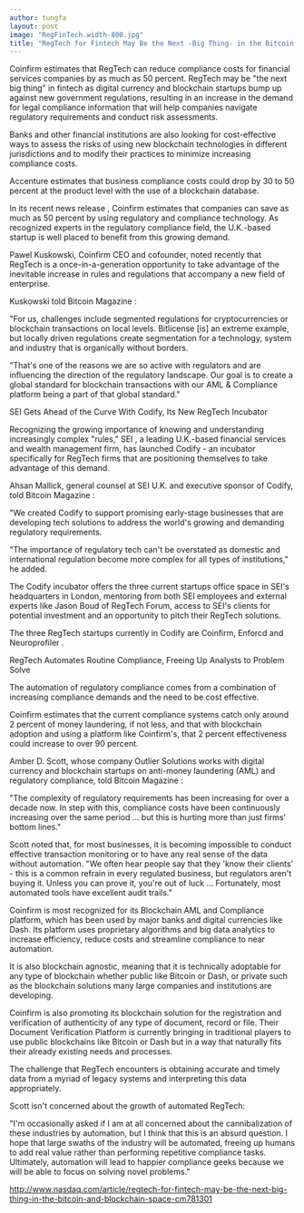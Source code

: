 ```yaml
---
author: tungfa
layout: post
image: "RegFinTech.width-800.jpg"
title: "RegTech for Fintech May Be the Next -Big Thing- in the Bitcoin and Blockchain Space"
---
```

Coinfirm estimates that RegTech can reduce compliance costs for financial services companies by as much as 50 percent. 
RegTech may be "the next big thing" in fintech as digital currency and blockchain startups bump up against new government regulations, resulting in an increase in the demand for legal compliance information that will help companies navigate regulatory requirements and conduct risk assessments.

Banks and other financial institutions are also looking for cost-effective ways to assess the risks of using new blockchain technologies in different jurisdictions and to modify their practices to minimize increasing compliance costs.


Accenture estimates that business compliance costs could drop by 30 to 50 percent at the product level with the use of a blockchain database.

In its recent news release , Coinfirm estimates that companies can save as much as 50 percent by using regulatory and compliance technology. As recognized experts in the regulatory compliance field, the U.K.-based startup is well placed to benefit from this growing demand.

Pawel Kuskowski, Coinfirm CEO and cofounder, noted recently that RegTech is a once-in-a-generation opportunity to take advantage of the inevitable increase in rules and regulations that accompany a new field of enterprise.

Kuskowski told Bitcoin Magazine :

"For us, challenges include segmented regulations for cryptocurrencies or blockchain transactions on local levels. Bitlicense [is] an extreme example, but locally driven regulations create segmentation for a technology, system and industry that is organically without borders.

"That's one of the reasons we are so active with regulators and are influencing the direction of the regulatory landscape. Our goal is to create a global standard for blockchain transactions with our AML & Compliance platform being a part of that global standard."

SEI Gets Ahead of the Curve With Codify, Its New RegTech Incubator

Recognizing the growing importance of knowing and understanding increasingly complex "rules," SEI , a leading U.K.-based financial services and wealth management firm, has launched Codify - an incubator specifically for RegTech firms that are positioning themselves to take advantage of this demand.

Ahsan Mallick, general counsel at SEI U.K. and executive sponsor of Codify, told Bitcoin Magazine :

"We created Codify to support promising early-stage businesses that are developing tech solutions to address the world's growing and demanding regulatory requirements.

"The importance of regulatory tech can't be overstated as domestic and international regulation become more complex for all types of institutions," he added.

The Codify incubator offers the three current startups office space in SEI's headquarters in London, mentoring from both SEI employees and external experts like Jason Boud of RegTech Forum, access to SEI's clients for potential investment and an opportunity to pitch their RegTech solutions.

The three RegTech startups currently in Codify are Coinfirm, Enforcd and Neuroprofiler .

RegTech Automates Routine Compliance, Freeing Up Analysts to Problem Solve

The automation of regulatory compliance comes from a combination of increasing compliance demands and the need to be cost effective.

Coinfirm estimates that the current compliance systems catch only around 2 percent of money laundering, if not less, and that with blockchain adoption and using a platform like Coinfirm's, that 2 percent effectiveness could increase to over 90 percent.

Amber D. Scott, whose company Outlier Solutions works with digital currency and blockchain startups on anti-money laundering (AML) and regulatory compliance, told Bitcoin Magazine :

"The complexity of regulatory requirements has been increasing for over a decade now. In step with this, compliance costs have been continuously increasing over the same period ... but this is hurting more than just firms' bottom lines."

Scott noted that, for most businesses, it is becoming impossible to conduct effective transaction monitoring or to have any real sense of the data without automation. "We often hear people say that they 'know their clients' - this is a common refrain in every regulated business, but regulators aren't buying it. Unless you can prove it, you're out of luck ... Fortunately, most automated tools have excellent audit trails."

Coinfirm is most recognized for its Blockchain AML and Compliance platform, which has been used by major banks and digital currencies like Dash. Its platform uses proprietary algorithms and big data analytics to increase efficiency, reduce costs and streamline compliance to near automation.

It is also blockchain agnostic, meaning that it is technically adoptable for any type of blockchain whether public like Bitcoin or Dash, or private such as the blockchain solutions many large companies and institutions are developing.

Coinfirm is also promoting its blockchain solution for the registration and verification of authenticity of any type of document, record or file. Their Document Verification Platform is currently bringing in traditional players to use public blockchains like Bitcoin or Dash but in a way that naturally fits their already existing needs and processes.

The challenge that RegTech encounters is obtaining accurate and timely data from a myriad of legacy systems and interpreting this data appropriately.

Scott isn't concerned about the growth of automated RegTech:

"I'm occasionally asked if I am at all concerned about the cannibalization of these industries by automation, but I think that this is an absurd question. I hope that large swaths of the industry will be automated, freeing up humans to add real value rather than performing repetitive compliance tasks. Ultimately, automation will lead to happier compliance geeks because we will be able to focus on solving novel problems."

<http://www.nasdaq.com/article/regtech-for-fintech-may-be-the-next-big-thing-in-the-bitcoin-and-blockchain-space-cm781301>
